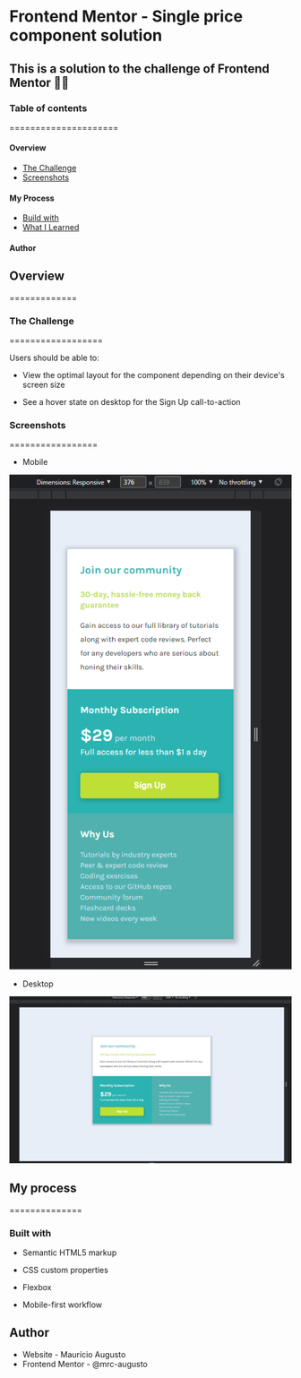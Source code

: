# Frontend Mentor - Single price component solution

## This is a solution to the challenge of Frontend Mentor ✌🏽

### Table of contents
=====================
<!--ts-->
#### Overview
  * [The Challenge](#TheChallenge)
  * [Screenshots](#Screenshots)

#### My Process
  * [Build with](#BuildWith)
  * [What I Learned](#WhatILearned)

#### Author
<!-- te -->

## Overview
=============
### The Challenge
==================

Users should be able to:

  * View the optimal layout for the component depending on their device's screen size

  * See a hover state on desktop for the Sign Up call-to-action

### Screenshots
=================
* Mobile

![imagem mobile](./asssets/mobile.png)

* Desktop

![imagem desktop](./asssets/desktop.png)

## My process
==============
### Built with

  * Semantic HTML5 markup

  * CSS custom properties

  * Flexbox

  * Mobile-first workflow


  ## Author

  * Website - Maurício Augusto
  * Frontend Mentor - @mrc-augusto